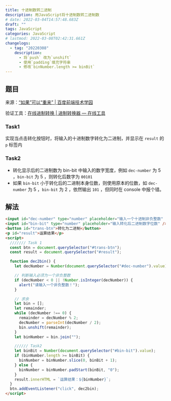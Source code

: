 ```yaml
---
title: 十进制数转二进制
description: 用JavaScript将十进制数转二进制数
# date: 2022-03-04T14:57:48.683Z
draft: ""
tags: JavaScript
categories: JavaScript
# lastmod: 2022-03-08T02:42:31.661Z
changelogs:
  - tag: "20220308"
    description:
      - 将`push` 改为`unshift`
      - 使用`padding`填充字符串
      - 修改`binNumber.length >= binBit`
---
```


## 题目

来源：[“如果”可以“重来” | 百度前端技术学园](http://ife.baidu.com/javascript/if&while.html#:~:text=opens%20new%20window)

验证工具：[在线进制转换 | 进制转换器 — 在线工具](https://www.sojson.com/hexconvert.html)

### Task1

实现当点击转化按钮时，将输入的十进制数字转化为二进制，并显示在 `result` 的 `p` 标签内

### Task2

- 转化显示后的二进制数为 bin-bit 中输入的数字宽度，例如 `dec-number` 为 5 ，`bin-bit` 为 5 ，则转化后数字为 `00101`
- 如果 `bin-bit` 小于转化后的二进制本身位数，则使用原本的位数，如 `dec-number` 为 5 ，`bin-bit` 为 2 ，依然输出 `101` ，但同时在 console 中报个错。

## 解法

```html
<input id="dec-number" type="number" placeholder="输入一个十进制非负整数" />
<input id="bin-bit" type="number" placeholder="输入转化后二进制数字位数" />
<button id="trans-btn">转化为二进制</button>
<p id="result">运算结果</p>
<script>
  /////// Task 1
  const btn = document.querySelector("#trans-btn");
  const result = document.querySelector("#result");

  function dec2bin() {
    let decNumber = Number(document.querySelector("#dec-number").value);

    // 判断输入必须为一个非负整数
    if (decNumber < 0 || !Number.isInteger(decNumber)) {
      alert("请输入一个非负整数！");
    }

    // 求余
    let bin = [];
    let remainder;
    while (decNumber !== 0) {
      remainder = decNumber % 2;
      decNumber = parseInt(decNumber / 2);
      bin.unshift(remainder);
    }
    let binNumber = bin.join("");

    ////// Task2
    let binBit = Number(document.querySelector("#bin-bit").value);
    if (binNumber.length >= binBit) {
      binNumber = binNumber.slice(0, binBit + 1);
    } else {
      binNumber = binNumber.padStart(binBit, "0");
    }
    result.innerHTML = `运算结果：${binNumber}`;
  }
  btn.addEventListener("click", dec2bin);
</script>
```
